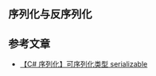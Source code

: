 ## 序列化与反序列化

## 参考文章
- [【C# 序列化】可序列化类型 serializable ](https://www.cnblogs.com/cdaniu/p/15965892.html)
<!-- 更改 _sidebar.md 和 file.md -->
